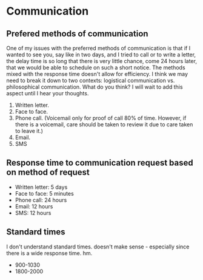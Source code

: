 Communication
=============

## Prefered methods of communication 

One of my issues with the preferred methods of communication is that if I wanted to see you, say like in two days, and I tried to call or to write a letter, the delay time is so long that there is very little chance, come 24 hours later, that we would be able to schedule on such a short notice. The methods mixed with the response time doesn't allow for efficiency. I think we may need to break it down to two contexts: logistical communication vs. philosophical communication. What do you think? I will wait to add this aspect until I hear your thoughts. 

1. Written letter.
1. Face to face.
1. Phone call. (Voicemail only for proof of call 80% of time. However, if there is a voicemail, care should be taken to review it due to care taken to leave it.)
1. Email.
2. SMS

## Response time to communication request based on method of request

* Written letter: 5 days
* Face to face: 5 minutes
* Phone call: 24 hours
* Email: 12 hours
* SMS: 12 hours

## Standard times
I don't understand standard times. doesn't make sense - especially since there is a wide response time. hm. 
* 900-1030
* 1800-2000
